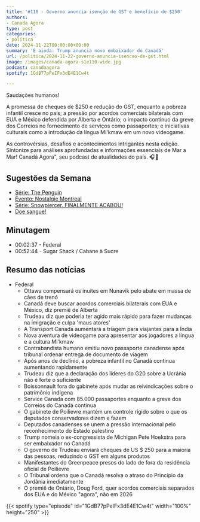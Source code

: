 ```yaml
---
title: '#110 - Governo anuncia isenção de GST e benefício de $250'
authors:
- Canada Agora
type: post
categories:
- politica
date: 2024-11-22T00:00:00+00:00
summary: 'E ainda: Trump anuncia novo embaixador do Canadá'
url: /politica/2024-11-22-governo-anuncia-isencao-de-gst.html
image: /images/canada-agora-s1e110-wide.jpg
podcast: canadaagora
spotify: 1GdB77pPeIFx3dE4E1Cw4t

---
```


Saudações humanos!

A promessa de cheques de $250 e redução do GST, enquanto a pobreza infantil cresce no país; a pressão por acordos comerciais bilaterais com EUA e México defendida por Alberta e Ontário; o impacto contínuo da greve dos Correios no fornecimento de serviços como passaportes; e iniciativas culturais como a introdução da língua Mi'kmaw em um novo videogame. 

As controvérsias, desafios e acontecimentos intrigantes nesta edição. Sintonize para análises
aprofundadas e informações essenciais de Mar a Mar! Canadá Agora", seu podcast de atualidades
do país. 🎧📰

## Sugestões da Semana

- [Série: The Penguin](https://www.imdb.com/title/tt15435876/)
- [Evento: Nostalgie Montreal](https://www.facebook.com/events/1932192033915445?acontext=%7B%22event_action_history%22%3A[%7B%22mechanism%22%3A%22your_upcoming_events_unit%22%2C%22surface%22%3A%22bookmark%22%7D]%2C%22ref_notif_type%22%3Anull%7D)
- [Série: Snowpiercer. FINALMENTE ACABOU!](https://www.imdb.com/title/tt1706620/)
- [Doe sangue!](https://blood.ca)

## Minutagem
- 00:02:37 - Federal
- 00:52:44 - Sugar Shack / Cabane à Sucre

## Resumo das notícias
- Federal
  - Ottawa compensará os inuítes em Nunavik pelo abate em massa de cães de trenó
  - Canadá deve buscar acordos comerciais bilaterais com EUA e México, diz premiê de Alberta
  - Trudeau diz que poderia ter agido mais rápido para fazer mudanças na imigração e culpa 'maus atores'
  - A Transport Canada aumentará a triagem para viajantes para a Índia
  - Nova aventura de videogame para apresentar aos jogadores a língua e a cultura Mi'kmaw
  - Contrabandista humano emitiu novo passaporte canadense após tribunal ordenar entrega de documento de viagem
  - Após anos de declínio, a pobreza infantil no Canadá continua aumentando rapidamente
  - Trudeau diz que a declaração dos líderes do G20 sobre a Ucrânia não é forte o suficiente
  - Boissonnault fora do gabinete após mudar as reivindicações sobre o patrimônio indígena
  - Service Canada com 85.000 passaportes enquanto a greve dos Correios do Canadá continua
  - O gabinete de Poilievre mantém um controle rígido sobre o que os deputados conservadores dizem e fazem
  - Deputados canadenses se unem a pressão internacional pelo reconhecimento do Estado palestino
  - Trump nomeia o ex-congressista de Michigan Pete Hoekstra para ser embaixador no Canadá
  - O governo de Trudeau enviará cheques de US $ 250 para a maioria das pessoas, reduzindo o GST em alguns produtos
  - Manifestantes do Greenpeace presos do lado de fora da residência oficial de Poilievre
  - O Tribunal ordena que o Canadá resolva o atraso do Princípio da Jordânia imediatamente
  - O premiê de Ontário, Doug Ford, quer acordos comerciais separados dos EUA e do México "agora", não em 2026

{{< spotify type="episode" id="1GdB77pPeIFx3dE4E1Cw4t" width="100%" height="250" >}}
